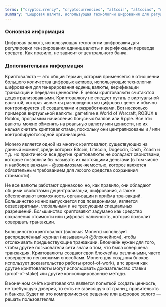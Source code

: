 ```yaml
---
terms: ["cryptocurrency", "cryptocurrencies", "altcoin", "altcoins", "криптовалюты"]
summary: "Цифровая валюта, использующая технологии шифрования для регулировки генерирования единиц валюты и верификации перевода средств. Как правило, не зависит от центрального банка"
---
```


### Основная информация

Цифровая валюта, использующая технологии шифрования для регулировки генерирования единиц валюты и верификации перевода средств. Как правило, не зависит от центрального банка.

### Дополнительная информация

Криптовалюта — это общий термин, который применяется в отношении большого количества цифровых активов, использующих технологии шифрования для генерирования единиц валюты, верификации транзакций и передачи ценностей. В целом криптовалюты считаются децентрализованными. Криптовалюту не следует путать с виртуальной валютой, которая является разновидностью цифровых денег и обычно контролируется её создателями и разработчиками. Вот несколько примеров виртуальной валюты: gametime в World of Warcraft, ROBUX в Roblox, программы начисления бонусных баллов или Ripple. Все эти валюты можно обменять на реальную валюту или ценности, но их нельзя считать криптовалютами, поскольку они централизованы и / или контролируются одной организацией.  

Monero является одной из многих криптовалют, существующих на данный момент, среди которых  Bitcoin, Litecoin, Dogecoin, Dash, Zcash и т д. Но практически все другие криптовалюты не обладают свойствами, которые позволили бы называть их настоящими деньгами (в том числе и наиболее важным - @взаимозаменяемостью, которое является обязательным требованием для любого средства сохранения стоимости).

Не все валюты работают одинаково, но, как правило, они обладают общими свойствами децентрализации, шифрования, а также обеспечивают возможность организации и приёма транзакций. Большинство из них выпускается под псевдонимом, является безвозвратным, глобальным и не требующим специальных разрешений. Большинство криптовалют задумано как средство сохранения стоимости или цифровая наличность, которая позволит совершать транзакции.

Большинство криптовалют (включая Monero) использует распределённый журнал (называемый @блoкчейном), чтобы отслеживать предшествующие транзакции. Блокчейн нужен для того, чтобы другие пользователи сети знали о том, что была совершена транзакция. Криптовалюты создают свои блокчейны различными, часто совершенно непохожими способами. Monero для создания блоков использует доказательство работы (proof-of-work), в то время как другие криптовалюты могут использовать доказательство ставки (proof-of-stake) или другие консолидированные методы.

В конечном счёте криптовалюта является попыткой создать ценность, не требующую доверия, то есть не зависящую от границ, правительств и банков. Будет ли это компромиссное решение или цифровое золото — решать пользователям.
